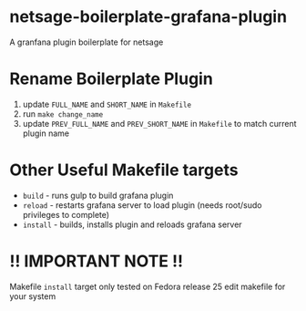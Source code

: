 # netsage-boilerplate-grafana-plugin
A granfana plugin boilerplate for netsage 

# Rename Boilerplate Plugin
1. update `FULL_NAME` and `SHORT_NAME` in `Makefile`
2. run `make change_name`
3. update `PREV_FULL_NAME` and `PREV_SHORT_NAME` in `Makefile` to match current plugin name

# Other Useful Makefile targets
- `build` - runs gulp to build grafana plugin
- `reload` - restarts grafana server to load plugin (needs root/sudo privileges to complete)
- `install` - builds, installs plugin and reloads grafana server

# !! IMPORTANT NOTE !!
Makefile `install` target only tested on Fedora release 25
edit makefile for your system


